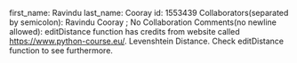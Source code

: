 first_name: Ravindu
last_name: Cooray
id: 1553439
Collaborators(separated by semicolon): Ravindu Cooray ; No Collaboration
Comments(no newline allowed): editDistance function has credits from website called https://www.python-course.eu/. Levenshtein Distance. Check editDistance function to see furthermore.
